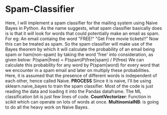 # Spam-Classifier

Here, I will implement a spam classifier for the mailing system using Naive Bayes in Python.
As the name suggests, what spam classifier basically does is is that it will look for words that could potentially make an email as spam. For eg: An email containg the word "FREE!"
"Get Free movie tickets!!" Now this can be treated as spam.
So the spam classifier will make use of the Bayes theorem by which it will calculate the probability of an email being spam or ham(non-spam) by taking the word 'free' into consideration, as given below:
P(spam|free) = P(spam)P(free|spam) / P(free)
We can calculate this probability for any word by P(spam|word) for every word that we encounter in a spam email and later on multiply these probabilities.
Here, it is assumed that the presence of different words is independent of each other, hence called Naive.
**PROCESS**
Since it is naive, I'll be using sklearn.naive_bayes to train the spam classifier. Most of the code is just reading the data and loading it into the Pandas dataframe. The ML classification bit is just few lines of code.
**CountVectorizer**: Function in scikit which can operate on lots of words at once.
**MultinomialNB**: is going to do all the heavy work on Naive Bayes.
